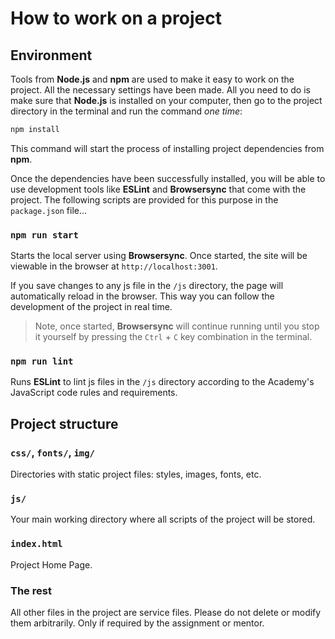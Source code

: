 # How to work on a project

## Environment
Tools from **Node.js** and **npm** are used to make it easy to work on the project. All the necessary settings have been made. All you need to do is make sure that **Node.js** is installed on your computer, then go to the project directory in the terminal and run the command _one time_:

```bash
npm install
```

This command will start the process of installing project dependencies from **npm**.

Once the dependencies have been successfully installed, you will be able to use development tools like **ESLint** and **Browsersync** that come with the project. The following scripts are provided for this purpose in the `package.json` file...

### `npm run start`


Starts the local server using **Browsersync**. Once started, the site will be viewable in the browser at `http://localhost:3001`.

If you save changes to any js file in the `/js` directory, the page will automatically reload in the browser. This way you can follow the development of the project in real time.

> Note, once started, **Browsersync** will continue running until you stop it yourself by pressing the `Ctrl` + `C` key combination in the terminal.

### `npm run lint`

Runs **ESLint** to lint js files in the `/js` directory according to the Academy's JavaScript code rules and requirements.

## Project structure

### `css/`, `fonts/`, `img/`

Directories with static project files: styles, images, fonts, etc.

### `js/`

Your main working directory where all scripts of the project will be stored.

### `index.html`

Project Home Page.
### The rest

All other files in the project are service files. Please do not delete or modify them arbitrarily. Only if required by the assignment or mentor.
